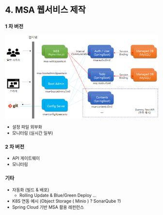 # 4. MSA 웹서비스 제작

### 1 차 버전 

![](../../.gitbook/assets/image%20%28193%29.png)

* 설정 파일 외부화 
* 모니터링 \(실시간 일부\)

### 2 차 버전 

* API 게이트웨이 
* 모니터링 

### 기타 

* 자동화 \(빌드 & 배포\)
  * Rolling Update & Blue/Green Deploy ... 
* K8S 연동  예시 \(Object Storage \( Minio \) ? SonarQube ?\)
* Spring Cloud 기반 MSA 활용 레펀런스 



